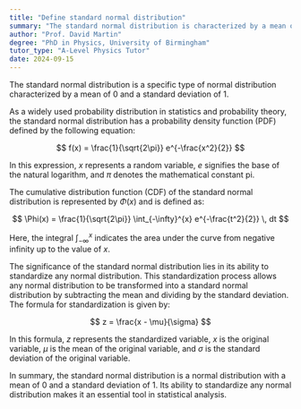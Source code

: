 ```yaml
---
title: "Define standard normal distribution"
summary: "The standard normal distribution is characterized by a mean of 0 and a standard deviation of 1, serving as a fundamental concept in statistics for analyzing data."
author: "Prof. David Martin"
degree: "PhD in Physics, University of Birmingham"
tutor_type: "A-Level Physics Tutor"
date: 2024-09-15
---
```


The standard normal distribution is a specific type of normal distribution characterized by a mean of $0$ and a standard deviation of $1$. 

As a widely used probability distribution in statistics and probability theory, the standard normal distribution has a probability density function (PDF) defined by the following equation:

$$
f(x) = \frac{1}{\sqrt{2\pi}} e^{-\frac{x^2}{2}}
$$

In this expression, $x$ represents a random variable, $e$ signifies the base of the natural logarithm, and $\pi$ denotes the mathematical constant pi.

The cumulative distribution function (CDF) of the standard normal distribution is represented by $\Phi(x)$ and is defined as:

$$
\Phi(x) = \frac{1}{\sqrt{2\pi}} \int_{-\infty}^{x} e^{-\frac{t^2}{2}} \, dt
$$

Here, the integral $\int_{-\infty}^{x}$ indicates the area under the curve from negative infinity up to the value of $x$.

The significance of the standard normal distribution lies in its ability to standardize any normal distribution. This standardization process allows any normal distribution to be transformed into a standard normal distribution by subtracting the mean and dividing by the standard deviation. The formula for standardization is given by:

$$
z = \frac{x - \mu}{\sigma}
$$

In this formula, $z$ represents the standardized variable, $x$ is the original variable, $\mu$ is the mean of the original variable, and $\sigma$ is the standard deviation of the original variable.

In summary, the standard normal distribution is a normal distribution with a mean of $0$ and a standard deviation of $1$. Its ability to standardize any normal distribution makes it an essential tool in statistical analysis.
    